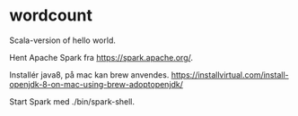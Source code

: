 # wordcount
 Scala-version of hello world.

Hent Apache Spark fra https://spark.apache.org/.

Installér java8, på mac kan brew anvendes. https://installvirtual.com/install-openjdk-8-on-mac-using-brew-adoptopenjdk/

Start Spark med ./bin/spark-shell.
